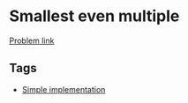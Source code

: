 # Smallest even multiple

[Problem link](https://leetcode.com/problems/smallest-even-multiple/)

## Tags

* [Simple implementation](/README.md#Simple_implementation)
